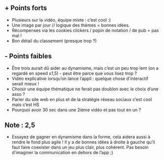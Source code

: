 ## + Points forts

- Plusieurs sur la vidéo, équipe mixte : c’est cool :)
- Une image par jour // logique des thèmes = bonnes idées. 
- Récompenses via les cookies clickers / popin de notation / de pub = pas mal !
- Bon détail du classement (presque trop ?)

## - Points faibles

- Être trois aurait dû aider au dynamisme, mais c’est un peu trop lent (on a regardé en speed x1,5) - peut être parce que vous lisez trop ? 
- Vidéo explicative lorsqu’on lance l’appli : quelque chose d'interactif serait mieux !
- Choisir une équipe thématique ne ferait pas doublon avec le choix d’une asso ?
- Parler du site web en plus et de la stratégie réseau sociaux c’est cool mais c’est HS 
- Pourquoi avoir 30 sec dans une 2ième vidéo et pas tout en un ?

## Note : 2,5

- Essayez de gagner en dynamisme dans la forme, cela aidera aussi à rendre le fond plus agile  ! Il y a de bonnes idées à droite à gauche qu’il faut faire coexister dans un jeu plus clair, plus cohérent. Pas besoin d’imaginer la communication en dehors de l’app ;)
